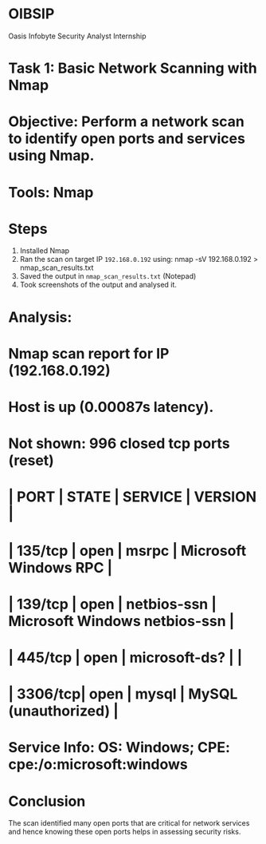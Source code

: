# OIBSIP
Oasis Infobyte Security Analyst Internship

# Task 1: Basic Network Scanning with Nmap
# Objective: Perform a network scan to identify open ports and services using Nmap.
# Tools: Nmap

# Steps
1. Installed Nmap
2. Ran the scan on target IP `192.168.0.192` using:
nmap -sV 192.168.0.192 > nmap_scan_results.txt
3. Saved the output in `nmap_scan_results.txt` (Notepad)
4. Took screenshots of the output and analysed it. 

# Analysis:
# Nmap scan report for IP (192.168.0.192)
# Host is up (0.00087s latency).
# Not shown: 996 closed tcp ports (reset)

# | PORT    | STATE | SERVICE       | VERSION                             |
# | 135/tcp | open  | msrpc         | Microsoft Windows RPC               |
# | 139/tcp | open  | netbios-ssn   | Microsoft Windows netbios-ssn       |
# | 445/tcp | open  | microsoft-ds? |                                     |
# | 3306/tcp| open  | mysql         | MySQL (unauthorized)                |
# Service Info: OS: Windows; CPE: cpe:/o:microsoft:windows

# Conclusion
The scan identified many open ports that are critical for network services and hence knowing these open ports helps in assessing security risks.
